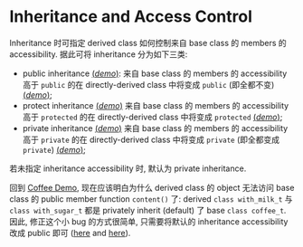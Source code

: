 # Inheritance and Access Control

Inheritance 时可指定 derived class 如何控制来自 base class 的 members 的 accessibility.
据此可将 inheritance 分为如下三类:
- public inheritance [(*demo*)](psi_element://__only_for_anchor_used__public_inheritance):
  来自 base class 的 members 的 accessibility 高于 `public` 的在 directly-derived class 中将变成 `public` (即全都不变)
  [(*demo*)](psi_element://InheritanceAccessibility_Public_Test);
- protect inheritance [(*demo*)](psi_element://__only_for_anchor_used__protected_inheritance)
  来自 base class 的 members 的 accessibility 高于 `protected` 的在 directly-derived class 中将变成 `protected`
  [(*demo*)](psi_element://InheritanceAccessibility_Protected_Test);
- private inheritance [(*demo*)](psi_element://__only_for_anchor_used__private_inheritance)
  来自 base class 的 members 的 accessibility 高于 `private` 的在 directly-derived class 中将变成 `private` (即全都变成 `private`)
  [(*demo*)](psi_element://InheritanceAccessibility_Private_Test);

若未指定 inheritance accessibility 时, 默认为 private inheritance.

回到 [Coffee Demo](psi_element://__only_for_anchor_used__base_and_derived_classes), 
现在应该明白为什么 derived class 的 object 无法访问 base class 的 public member function `content()` 了:
derived `class with_milk_t` 与 `class with_sugar_t` 都是 privately inherit (default) 了 base `class coffee_t`.
因此, 修正这个小 bug 的方式很简单, 只需要将默认的 inheritance accessibility 改成 public 即可 
([here](psi_element://__only_for_anchor_used__with_milk_change_to_public_inheritance) and [here](psi_element://__only_for_anchor_used__with_sugar_change_to_public_inheritance)).
